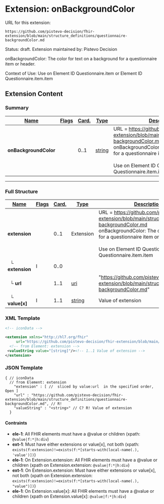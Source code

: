 # Extension: onBackgroundColor

URL for this extension:

```
https://github.com/pistevo-decision/fhir-extension/blob/main/structure_definitions/questionnaire-backgroundColor.md
```

Status: draft. Extension maintained by: Pistevo Decision

onBackgroundColor: The color for text on a background for a questionnaire item or header.

Context of Use: Use on Element ID Questionnaire.item or Element ID Questionnaire.item.item

## Extension Content

### Summary

| [Name](https://hl7.org/fhir/R4/formats.html#table) | [Flags](https://hl7.org/fhir/R4/formats.html#table) | [Card.](https://hl7.org/fhir/R4/formats.html#table) | [Type](https://hl7.org/fhir/R4/formats.html#table)      | [Description & Constraints](https://hl7.org/fhir/R4/formats.html#table)                                                                                                                                                                                                                                  |
| -------------------------------------------------- | --------------------------------------------------- | --------------------------------------------------- | ------------------------------------------------------- | -------------------------------------------------------------------------------------------------------------------------------------------------------------------------------------------------------------------------------------------------------------------------------------------------------- |
| **onBackgroundColor**                              |                                                     | 0..1                                                | [string](https://hl7.org/fhir/R4/datatypes.html#string) | URL = https://github.com/pistevo-decision/fhir-extension/blob/main/structure_definitions/questionnaire-backgroundColor.md<br>onBackgroundColor: The color for text on a background for a questionnaire item or header.<br><br>Use on Element ID Questionnaire.item or Element ID Questionnaire.item.item |

---

### Full Structure

| [Name](https://hl7.org/fhir/R4/formats.html#table) | [Flags](https://hl7.org/fhir/R4/formats.html#table) | [Card.](https://hl7.org/fhir/R4/formats.html#table) | [Type](https://hl7.org/fhir/R4/formats.html#table)      | [Description & Constraints](https://hl7.org/fhir/R4/formats.html#table)                                                                                                                                                                                                                                  |
| -------------------------------------------------- | --------------------------------------------------- | --------------------------------------------------- | ------------------------------------------------------- | -------------------------------------------------------------------------------------------------------------------------------------------------------------------------------------------------------------------------------------------------------------------------------------------------------- |
| **extension**                                      |                                                     | 0..1                                                | Extension                                               | URL = https://github.com/pistevo-decision/fhir-extension/blob/main/structure_definitions/questionnaire-backgroundColor.md<br>onBackgroundColor: The color for text on a background for a questionnaire item or header.<br><br>Use on Element ID Questionnaire.item or Element ID Questionnaire.item.item |
| &nbsp;&nbsp;└ **extension**                        | I                                                   | 0..0                                                |                                                         |                                                                                                                                                                                                                                                                                                          |
| &nbsp;&nbsp;└ **url**                              |                                                     | 1..1                                                | [uri](https://hl7.org/fhir/R4/datatypes.html#uri)       | "https://github.com/pistevo-decision/fhir-extension/blob/main/structure_definitions/questionnaire-backgroundColor.md"                                                                                                                                                                                    |
| &nbsp;&nbsp;└ **value[x]**                         | I                                                   | 1..1                                                | [string](https://hl7.org/fhir/R4/datatypes.html#string) | Value of extension                                                                                                                                                                                                                                                                                       |

### XML Template

```xml
<!-- iconData -->

<extension xmlns="http://hl7.org/fhir"
     url="https://github.com/pistevo-decision/fhir-extension/blob/main/structure_definitions/questionnaire-backgroundColor.md" >
  <!-- from Element: extension -->
 <valueString value="[string]"/><!-- 1..1 Value of extension -->
</extension>
```

### JSON Template

```
{ // iconData
  // from Element: extension
    "extension" : [ //  sliced by value:url  in the specified order, Open ]
    "url" : "https://github.com/pistevo-decision/fhir-extension/blob/main/structure_definitions/questionnaire-backgroundColor.md", // R!
    "valueString" : "<string>" // C? R! Value of extension
  }
```

#### Contraints

- **ele-1**: All FHIR elements must have a @value or children (xpath: `@value|f:*|h:div`)
- **ext-1**: Must have either extensions or value[x], not both (xpath: `exists(f:extension)!=exists(f:*[starts-with(local-name(.), 'value')])`)
- **ele-1**: On Extension.extension: All FHIR elements must have a @value or children (xpath on Extension.extension: `@value|f:*|h:div`)
- **ext-1**: On Extension.extension: Must have either extensions or value[x], not both (xpath on Extension.extension: `exists(f:extension)!=exists(f:*[starts-with(local-name(.), "value")])`)
- **ele-1**: On Extension.value[x]: All FHIR elements must have a @value or children (xpath on Extension.value[x]: `@value|f:*|h:div`)
